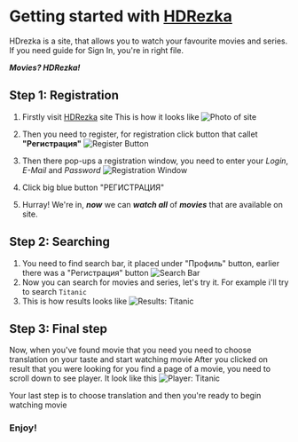 # Getting started with [HDRezka](https://rezka.ag)

HDrezka is a site, that allows you to watch your favourite movies and series. If you need guide for Sign In, you're in right file.

***Movies? HDRezka!***

## Step 1: Registration
1. Firstly visit [HDRezka](https://rezka.ag) site
     This is how it looks like 
     ![Photo of site](https://ibb.co/JxMxSZ1)

2. Then you need to register, for registration click button that callet **"Регистрация"**
    ![Register Button](https://ibb.co/ScJ26s2)
3. Then there pop-ups a registration window, you need to enter your *Login*, *E-Mail* and *Password*
    ![Registration Window](https://ibb.co/qjV8S82)
4. Click big blue button "РЕГИСТРАЦИЯ"
5. Hurray! We're in, ***now*** we can ***watch all*** of ***movies*** that are available on site.
## Step 2: Searching

1. You need to find search bar, it placed under "Профиль" button, earlier there was a "Регистрация" button
    ![Search Bar](https://ibb.co/vPZyqSN)
2. Now you can search for movies and series, let's try it. For example i'll try to search `Titanic`
3. This is how results looks like
    ![Results: Titanic](https://ibb.co/88m17jD)
## Step 3: Final step
Now, when you've found movie that you need you need to choose translation on your taste and start watching movie
After you clicked on result that you were looking for you find a page of a movie, you need to scroll down to see player. It look like this
![Player: Titanic](https://ibb.co/fnGFFn0)

Your last step is to choose translation and then you're ready to begin watching movie
### Enjoy!